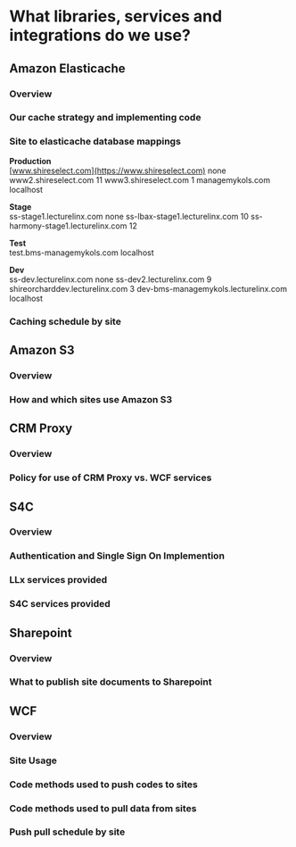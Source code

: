 <!-- TITLE: Common Libraries, Services and Integrations -->
<!-- SUBTITLE: A quick summary of and internal and external libraries, services and integrations -->

# What libraries, services and integrations do we use?
## Amazon Elasticache
### Overview
### Our cache strategy and implementing code
### Site to elasticache database mappings 
**Production**		
	[www.shireselect.com](https://www.shireselect.com)	 none
	www2.shireselect.com	11
	www3.shireselect.com	1
	managemykols.com	localhost
		
**Stage**		
	ss-stage1.lecturelinx.com	none
	ss-lbax-stage1.lecturelinx.com	10
	ss-harmony-stage1.lecturelinx.com	12
		
**Test**		
	test.bms-managemykols.com	localhost
		
**Dev**		
	ss-dev.lecturelinx.com	none
	ss-dev2.lecturelinx.com	9
	shireorcharddev.lecturelinx.com	3
	dev-bms-managemykols.lecturelinx.com	localhost

### Caching schedule by site
## Amazon S3
### Overview
### How and which sites use Amazon S3
## CRM Proxy
### Overview
### Policy for use of CRM Proxy vs. WCF services
## S4C
### Overview
### Authentication and Single Sign On Implemention
### LLx services provided
### S4C services provided
## Sharepoint
### Overview
### What to publish site documents to Sharepoint
## WCF
### Overview
### Site Usage
### Code methods used to push codes to sites
### Code methods used to pull data from sites
### Push pull schedule by site